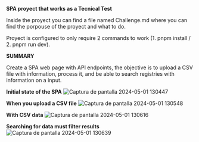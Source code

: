 **SPA proyect that works as a Tecnical Test**

Inside the proyect you can find a file named Challenge.md where you can find the porpouse of the proyect and what to do.

Proyect is configured to only require 2 commands to work (1. pnpm install / 2. pnpm run dev).

**SUMMARY**

Create a SPA web page with API endpoints, the objective is to upload a CSV file with information, process it, and be able to search registries with information on a input.


**Initial state of the SPA**
![Captura de pantalla 2024-05-01 130447](https://github.com/WuKiruru/Prueba-tecnica-shawarm/assets/107038229/d181982f-6591-409d-a2e2-77a58c7aae2d)

**When you upload a CSV file**
![Captura de pantalla 2024-05-01 130548](https://github.com/WuKiruru/Prueba-tecnica-shawarm/assets/107038229/1df3da46-29d2-4e45-b3e1-a6ff7f7d61a3)

**With CSV data**
![Captura de pantalla 2024-05-01 130616](https://github.com/WuKiruru/Prueba-tecnica-shawarm/assets/107038229/bf9d8661-a443-4690-bce0-7f1e6e157300)

**Searching for data must filter results**
![Captura de pantalla 2024-05-01 130639](https://github.com/WuKiruru/Prueba-tecnica-shawarm/assets/107038229/beeff8ed-1004-4fa6-a2aa-b59cc2b29d4e)
